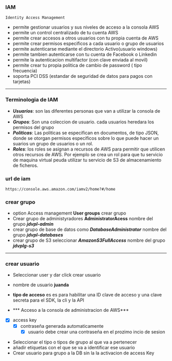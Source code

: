 ### IAM
`Identity Access Management`

* permite gestionar usuarios y sus niveles de acceso a la consola AWS
* permite un control centralizado de tu cuenta AWS
* permite crear accesos a otros usuarios con tu propia cuenta de AWS
* permite crear permisos especificos a cada usuario o grupo de usuarios
* permite autenticarse mediante el directorio Activo(usuario windows)
* permite tambien autenticarse con tu cuenta de Facebook o Linkedin
* permite la autenticacion multifactor (con clave enviada al movil)
* permite crear tu propia politica de cambio de password ( tipo frecuencia)
* soporta PCI DSS (estandar de seguridad de datos para pagos con tarjetas)

---
### Terminologia de IAM

* ***Usuarios***: son las diferentes personas que van a utilizar la consola de AWS
* ***Grupos***: Son una coleccion de usuario. cada usuarios heredara los permisos del grupo
* ***Politicas***: Las politicas se especifican en documentos, de tipo JSON, donde se otorgan permisos especificos sobre lo que puede hacer un suarios un grupo de usuarios o un rol.
* ***Roles***: los roles se asignan a recursos de AWS para permitir que utilicen otros recursos de AWS. Por ejemplo se crea un rol para que tu servicio de maquina virtual peuda utilizar tu servicio de S3 de almacenamiento de ficheros.



### url de iam

`https://console.aws.amazon.com/iamv2/home?#/home`


### crear grupo

* option Access management ****User groups**** crear grupo
* Crear grupo de administyradores **AdministratorAcess** nombre del grupo ***jdvpl-admin***
* crear grupo de base de datos como ***DatabaseAdministrator*** nombre del grupo ***jdvpl-databases***
* crear grupo de S3 seleccionar ***AmazonS3FullAccess*** nombre del grupo  ***jdvplg-s3***

---

### crear usuario

* Seleccionar user y dar click crear usuario
* nombre de usuario ****juanda****
* **tipo de acceso** es es para habilitar una ID clave de acceso y una clave secreta para el SDK, la cli y la API <Activar>

* *** Acceso a la consola de administracion de AWS***
 * [x] access key
    * [x] contraseña generada automaticamente
        * [x] usuario debe crear una contraseña en el prozimo incio de sesion
* Seleccionar el tipo o tipos de grupo al que va a pertenecer
* añadir etiquetas con el que se va a identificar ese usuario
* Crear usuario para grupo a la DB sin la la activacion de access Key

